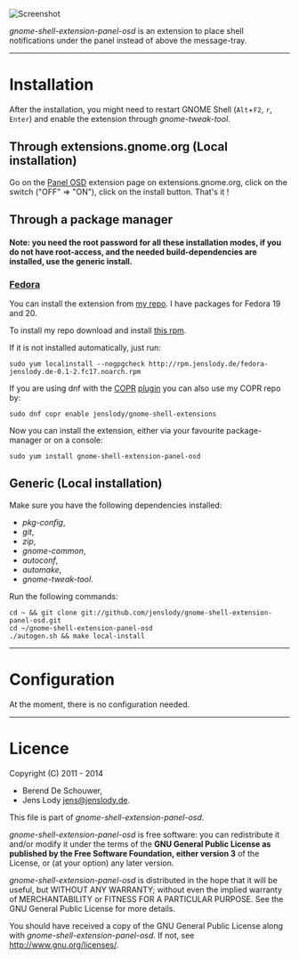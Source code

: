 ![Screenshot](https://github.com/jenslody/gnome-shell-extension-panel-osd/raw/master/data/Screenshot.jpg)

*gnome-shell-extension-panel-osd* is an extension to place shell notifications under the panel instead of above the message-tray.

----

# Installation

After the installation, you might need to restart GNOME Shell (`Alt`+`F2`, `r`, `Enter`) and enable the extension through *gnome-tweak-tool*.

## Through extensions.gnome.org (Local installation)

Go on the [Panel OSD](https://extensions.gnome.org/extension/708/panel-osd/) extension page on extensions.gnome.org, click on the switch ("OFF" => "ON"), click on the install button. That's it !

## Through a package manager

#### Note: you need the root password for all these installation modes, if you do not have root-access, and the needed build-dependencies are installed, use the generic install.

### [Fedora](https://fedoraproject.org/)

You can install the extension from [my repo](http://rpm.jenslody.de/).
I have packages for Fedora 19 and 20.

To install my repo download and install [this rpm](http://rpm.jenslody.de/fedora-jenslody.de-0.1-2.fc17.noarch.rpm).

If it is not installed automatically, just run:

    sudo yum localinstall --nogpgcheck http://rpm.jenslody.de/fedora-jenslody.de-0.1-2.fc17.noarch.rpm

If you are using dnf with the [COPR](https://copr.fedoraproject.org/) [plugin](http://dnf.baseurl.org/2014/03/19/copr-plugin/) you can also use my COPR repo by:

    sudo dnf copr enable jenslody/gnome-shell-extensions

Now you can install the extension, either via your favourite package-manager or on a console:

    sudo yum install gnome-shell-extension-panel-osd


## Generic (Local installation)

Make sure you have the following dependencies installed:
* *pkg-config*,
* *git*,
* *zip*,
* *gnome-common*,
* *autoconf*,
* *automake*,
* *gnome-tweak-tool*.

Run the following commands:

	cd ~ && git clone git://github.com/jenslody/gnome-shell-extension-panel-osd.git
	cd ~/gnome-shell-extension-panel-osd
	./autogen.sh && make local-install

----

# Configuration

At the moment, there is no configuration needed.

----

# Licence

Copyright (C) 2011 - 2014

* Berend De Schouwer,
* Jens Lody <jens@jenslody.de>.

This file is part of *gnome-shell-extension-panel-osd*.

*gnome-shell-extension-panel-osd* is free software: you can redistribute it and/or modify it under the terms of the **GNU General Public License as published by the Free Software Foundation, either version 3** of the License, or (at your option) any later version.

*gnome-shell-extension-panel-osd* is distributed in the hope that it will be useful, but WITHOUT ANY WARRANTY; without even the implied warranty of MERCHANTABILITY or FITNESS FOR A PARTICULAR PURPOSE.  See the GNU General Public License for more details.

You should have received a copy of the GNU General Public License along with *gnome-shell-extension-panel-osd*.  If not, see <http://www.gnu.org/licenses/>.
